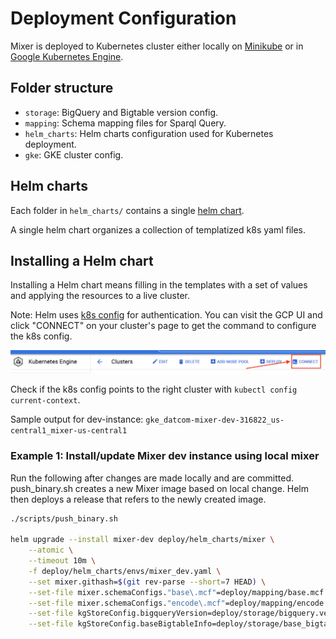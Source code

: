 # Deployment Configuration

Mixer is deployed to Kubernetes cluster either locally on
[Minikube](https://minikube.sigs.k8s.io/docs/) or in
[Google Kubernetes Engine](https://cloud.google.com/kubernetes-engine).

## Folder structure

- `storage`: BigQuery and Bigtable version config.
- `mapping`: Schema mapping files for Sparql Query.
- `helm_charts`: Helm charts configuration used for Kubernetes deployment.
- `gke`: GKE cluster config.

## Helm charts

Each folder in `helm_charts/` contains a single
[helm chart](https://helm.sh/docs/topics/charts/).

A single helm chart organizes a collection of templatized k8s yaml files.

## Installing a Helm chart

Installing a Helm chart means filling in the templates with a set of values and
applying the resources to a live cluster.

Note: Helm uses
[k8s config](https://cloud.google.com/kubernetes-engine/docs/how-to/cluster-access-for-kubectl)
for authentication. You can visit the GCP UI and click "CONNECT" on your
cluster's page to get the command to configure the k8s config.

![Alt text](gke_connect.png?raw=true "credentials")

Check if the k8s config points to the right cluster with `kubectl config current-context`.

Sample output for dev-instance:
`gke_datcom-mixer-dev-316822_us-central1_mixer-us-central1`

### Example 1: Install/update Mixer dev instance using local mixer

Run the following after changes are made locally and are committed.
push_binary.sh creates a new Mixer image based on local change. Helm then
deploys a release that refers to the newly created image.

```sh
./scripts/push_binary.sh

helm upgrade --install mixer-dev deploy/helm_charts/mixer \
    --atomic \
    --timeout 10m \
    -f deploy/helm_charts/envs/mixer_dev.yaml \
    --set mixer.githash=$(git rev-parse --short=7 HEAD) \
    --set-file mixer.schemaConfigs."base\.mcf"=deploy/mapping/base.mcf \
    --set-file mixer.schemaConfigs."encode\.mcf"=deploy/mapping/encode.mcf \
    --set-file kgStoreConfig.bigqueryVersion=deploy/storage/bigquery.version \
    --set-file kgStoreConfig.baseBigtableInfo=deploy/storage/base_bigtable_info.yaml
```
